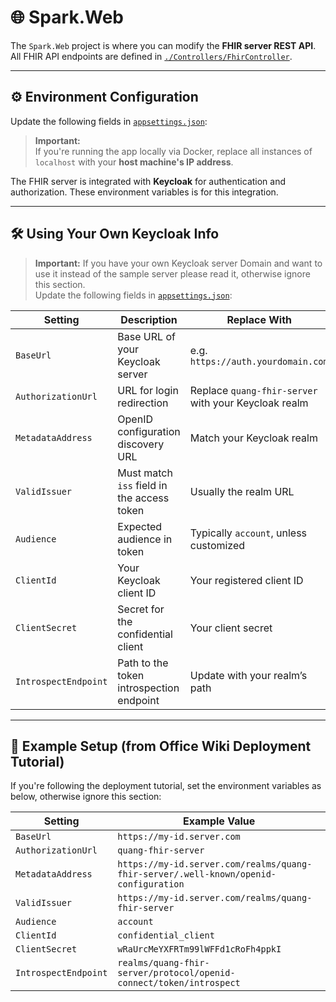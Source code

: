 # 🌐 Spark.Web

The `Spark.Web` project is where you can modify the **FHIR server REST API**.  
All FHIR API endpoints are defined in [`./Controllers/FhirController`](./Controllers/FhirController.cs).

---

## ⚙️ Environment Configuration
Update the following fields in [`appsettings.json`](./appsettings.json):

> **Important:**  
> If you're running the app locally via Docker, replace all instances of `localhost` with your **host machine's IP address**.

The FHIR server is integrated with **Keycloak** for authentication and authorization. These environment variables is for this integration.  



---

## 🛠 Using Your Own Keycloak Info
> **Important:**
> If you have your own Keycloak server Domain and want to use it instead of the sample server please read it, otherwise ignore this section.  
Update the following fields in [`appsettings.json`](./appsettings.json):

| Setting              | Description                                      | Replace With                                                      |
|----------------------|--------------------------------------------------|-------------------------------------------------------------------|
| `BaseUrl`            | Base URL of your Keycloak server                | e.g. `https://auth.yourdomain.com`                                |
| `AuthorizationUrl`   | URL for login redirection                       | Replace `quang-fhir-server` with your Keycloak realm              |
| `MetadataAddress`    | OpenID configuration discovery URL              | Match your Keycloak realm                                         |
| `ValidIssuer`        | Must match `iss` field in the access token      | Usually the realm URL                                             |
| `Audience`           | Expected audience in token                      | Typically `account`, unless customized                            |
| `ClientId`           | Your Keycloak client ID                         | Your registered client ID                                         |
| `ClientSecret`       | Secret for the confidential client              | Your client secret                                                |
| `IntrospectEndpoint` | Path to the token introspection endpoint        | Update with your realm’s path                                     |

---

## 📘 Example Setup (from Office Wiki Deployment Tutorial)

If you're following the deployment tutorial, set the environment variables as below, otherwise ignore this section:

| Setting              | Example Value                                                                 |
|----------------------|-------------------------------------------------------------------------------|
| `BaseUrl`            | `https://my-id.server.com`                                                    |
| `AuthorizationUrl`   | `quang-fhir-server`                                                           |
| `MetadataAddress`    | `https://my-id.server.com/realms/quang-fhir-server/.well-known/openid-configuration` |
| `ValidIssuer`        | `https://my-id.server.com/realms/quang-fhir-server`                           |
| `Audience`           | `account`                                                                     |
| `ClientId`           | `confidential_client`                                                         |
| `ClientSecret`       | `wRaUrcMeYXFRTm99lWFFd1cRoFh4ppkI`                                            |
| `IntrospectEndpoint` | `realms/quang-fhir-server/protocol/openid-connect/token/introspect`          |

